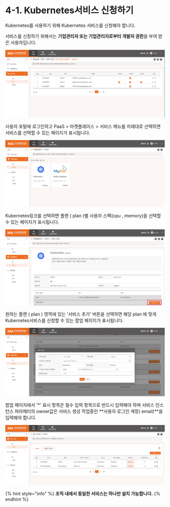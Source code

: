 # 4-1. Kubernetes서비스 신청하기

Kubernetes를 사용하기 위해 Kubernetes 서비스를 신청해야 합니다.

서비스를 신청하기 위해서는 **기업관리자 또는 기업관리자로부터 개발자 권한**을 부여 받은 사용자입니다.

![](../.gitbook/assets/image%20%28161%29.png)

사용자 포탈에 로그인하고 PaaS &gt; 마켓플레이스 &gt; 서비스 메뉴를 차례대로 선택하면 서비스를 선택할 수 있는 페이지가 표시됩니다.

![](../.gitbook/assets/image%20%28156%29.png)

Kubernetes링크를 선택하면 플랜 \( plan \)별  사용자 스펙\(cpu , memory\)을  선택할 수 있는  페이지가 표시됩니다.

![](../.gitbook/assets/image%20%28139%29.png)

원하는 플랜 \( plan \) 영역에 있는 '서비스 추가' 버튼을 선택하면 해당 plan 에 맞게 Kubernetes서비스를 신청할 수 있는 팝업 페이지가 표시됩니다.

![](../.gitbook/assets/image%20%28160%29.png)

팝업 페이지에서 '\*' 표시 항목은 필수 입력 항목으로 반드시 입력해야 하며 서비스 인스턴스 파라메터의 owner값은 서비스 생성 작업중인 **사용자 로그인 계정\( email\)**을 입력해야 합니다. 

![](../.gitbook/assets/image%20%28159%29.png)

{% hint style="info" %}
**조직 내에서 동일한 서비스는 하나만 설치 가능합니다.**
{% endhint %}

